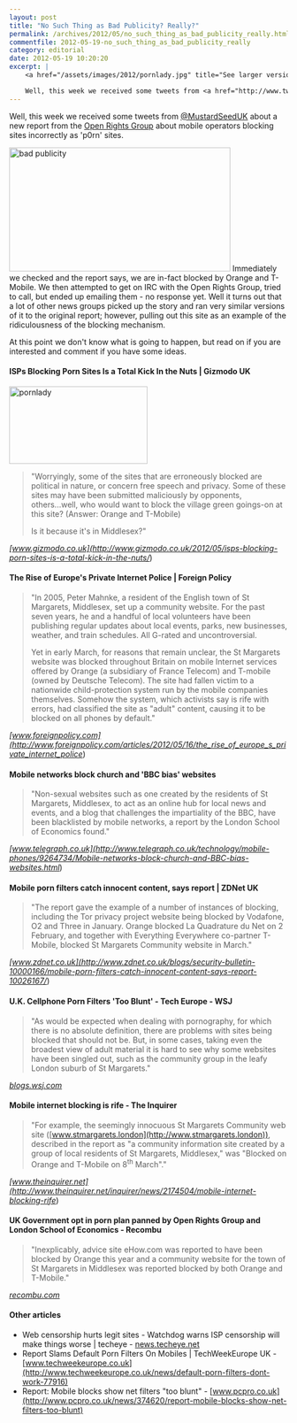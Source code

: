 ```yaml
---
layout: post
title: "No Such Thing as Bad Publicity? Really?"
permalink: /archives/2012/05/no_such_thing_as_bad_publicity_really.html
commentfile: 2012-05-19-no_such_thing_as_bad_publicity_really
category: editorial
date: 2012-05-19 10:20:20
excerpt: |
    <a href="/assets/images/2012/pornlady.jpg" title="See larger version of - pornlady"><img src="/assets/images/2012/pornlady_thumb.jpg" width="150" height="84" alt="pornlady" class="photo right" /></a>

    Well, this week we received some tweets from <a href="http://www.twitter.com/MustardSeedUK">@MustardSeedUK</a> about a new report from the <a href="https://www.openrightsgroup.org/blog/2012/mobile-internet-censorship">Open Rights Group</a> about mobile operators blocking sites incorrectly as 'p0rn' sites.
---
```


Well, this week we received some tweets from [@MustardSeedUK](http://www.twitter.com/MustardSeedUK) about a new report from the [Open Rights Group](https://www.openrightsgroup.org/blog/2012/mobile-internet-censorship) about mobile operators blocking sites incorrectly as 'p0rn' sites.

<a href="/assets/images/2012/bad_publicity.png" title="See larger version of - bad publicity"><img src="/assets/images/2012/bad_publicity_thumb.png" width="400" height="224" alt="bad publicity" class="photo center" /></a>
Immediately we checked and the report says, we are in-fact blocked by Orange and T-Mobile. We then attempted to get on IRC with the Open Rights Group, tried to call, but ended up emailing them - no response yet. Well it turns out that a lot of other news groups picked up the story and ran very similar versions of it to the original report; however, pulling out this site as an example of the ridiculousness of the blocking mechanism.

At this point we don't know what is going to happen, but read on if you are interested and comment if you have some ideas.

#### ISPs Blocking Porn Sites Is a Total Kick In the Nuts | Gizmodo UK

<a href="/assets/images/2012/pornlady.jpg" title="See larger version of - pornlady"><img src="/assets/images/2012/pornlady_thumb.jpg" width="250" height="140" alt="pornlady" class="photo right" /></a>

> "Worryingly, some of the sites that are erroneously blocked are political in nature, or concern free speech and privacy. Some of these sites may have been submitted maliciously by opponents, others...well, who would want to block the village green goings-on at this site? (Answer: Orange and T-Mobile)
> 
>  Is it because it's in Middlesex?"
> 
 <cite>[www.gizmodo.co.uk](http://www.gizmodo.co.uk/2012/05/isps-blocking-porn-sites-is-a-total-kick-in-the-nuts/</cite>)

#### The Rise of Europe's Private Internet Police | Foreign Policy

> "In 2005, Peter Mahnke, a resident of the English town of St Margarets, Middlesex, set up a community website. For the past seven years, he and a handful of local volunteers have been publishing regular updates about local events, parks, new businesses, weather, and train schedules. All G-rated and uncontroversial.
> 
>  Yet in early March, for reasons that remain unclear, the St Margarets website was blocked throughout Britain on mobile Internet services offered by Orange (a subsidiary of France Telecom) and T-mobile (owned by Deutsche Telecom). The site had fallen victim to a nationwide child-protection system run by the mobile companies themselves. Somehow the system, which activists say is rife with errors, had classified the site as "adult" content, causing it to be blocked on all phones by default."
> 
 <cite>[www.foreignpolicy.com](http://www.foreignpolicy.com/articles/2012/05/16/the_rise_of_europe_s_private_internet_police</cite>)

#### Mobile networks block church and 'BBC bias' websites

> "Non-sexual websites such as one created by the residents of St Margarets, Middlesex, to act as an online hub for local news and events, and a blog that challenges the impartiality of the BBC, have been blacklisted by mobile networks, a report by the London School of Economics found."

<cite>[www.telegraph.co.uk](http://www.telegraph.co.uk/technology/mobile-phones/9264734/Mobile-networks-block-church-and-BBC-bias-websites.html</cite>)

#### Mobile porn filters catch innocent content, says report | ZDNet UK

> "The report gave the example of a number of instances of blocking, including the Tor privacy project website being blocked by Vodafone, O2 and Three in January. Orange blocked La Quadrature du Net on 2 February, and together with Everything Everywhere co-partner T-Mobile, blocked St Margarets Community website in March."

<cite>[www.zdnet.co.uk](http://www.zdnet.co.uk/blogs/security-bulletin-10000166/mobile-porn-filters-catch-innocent-content-says-report-10026167/</cite>)

#### U.K. Cellphone Porn Filters 'Too Blunt' - Tech Europe - WSJ

> "As would be expected when dealing with pornography, for which there is no absolute definition, there are problems with sites being blocked that should not be. But, in some cases, taking even the broadest view of adult material it is hard to see why some websites have been singled out, such as the community group in the leafy London suburb of St Margarets."

<cite>[blogs.wsj.com](http://blogs.wsj.com/tech-europe/2012/05/15/u-k-cellphone-porn-filters-too-blunt/</cite>)

#### Mobile internet blocking is rife - The Inquirer

> "For example, the seemingly innocuous St Margarets Community web site ([www.stmargarets.london](http://www.stmargarets.london)), described in the report as "a community information site created by a group of local residents of St Margarets, Middlesex," was "Blocked on Orange and T-Mobile on 8<sup>th</sup> March"."

<cite>[www.theinquirer.net](http://www.theinquirer.net/inquirer/news/2174504/mobile-internet-blocking-rife</cite>)

#### UK Government opt in porn plan panned by Open Rights Group and London School of Economics - Recombu

> "Inexplicably, advice site eHow.com was reported to have been blocked by Orange this year and a community website for the town of St Margarets in Middlesex was reported blocked by both Orange and T-Mobile."

<cite>[recombu.com](http://recombu.com/digital/news/uk-government-opt-in-porn-plan-panned-by-open-rights-group-and-london-school-of-economics_M10445.html</cite>)

#### Other articles

-   Web censorship hurts legit sites - Watchdog warns ISP censorship will make things worse | techeye - [news.techeye.net](http://news.techeye.net/security/web-censorship-hurts-legit-sites)
-   Report Slams Default Porn Filters On Mobiles | TechWeekEurope UK - [www.techweekeurope.co.uk](http://www.techweekeurope.co.uk/news/default-porn-filters-dont-work-77916)
-   Report: Mobile blocks show net filters "too blunt" - [www.pcpro.co.uk](http://www.pcpro.co.uk/news/374620/report-mobile-blocks-show-net-filters-too-blunt)
